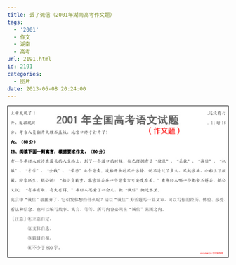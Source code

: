 ```yaml
---
title: 丢了诚信（2001年湖南高考作文题）
tags:
  - '2001'
  - 作文
  - 湖南
  - 高考
url: 2191.html
id: 2191
categories:
  - 图片
date: 2013-06-08 20:24:00
---
```


[![](/images/uploads/2013/06/2001年湖南高考语文卷.jpg "2001年湖南高考语文卷")](/images/uploads/2013/06/2001年湖南高考语文卷.jpg)